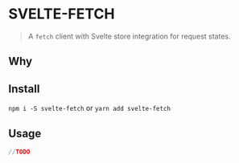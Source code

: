 # SVELTE-FETCH

> A `fetch` client with Svelte store integration for request states.

## Why


## Install
`npm i -S svelte-fetch` or `yarn add svelte-fetch`

## Usage
```javascript
//TODO
```